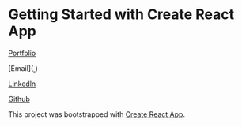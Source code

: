# Getting Started with Create React App

[Portfolio](https://surysanchez.github.io/surysanchezportfolio/)

[Email](<a  href="mailto:surelysanchez10@gmail.com"
              target="_blank"
              rel="noopener noreferrer"
            > </a>)

[Linkedln](https://www.linkedin.com/in/sury-sanchez-software-engineer)

[Github](https://github.com/surysanchez)

This project was bootstrapped with [Create React App](https://github.com/facebook/create-react-app).

